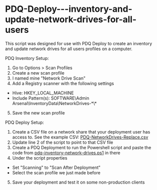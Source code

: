 # PDQ-Deploy---inventory-and-update-network-drives-for-all-users
This script was designed for use with PDQ Deploy to create an inventory and update network drives for all users profiles on a computer.


PDQ Inventory Setup:
1. Go to Options > Scan Profiles
2. Create a new scan profile
3. I named mine "Network Drive Scan"
4. Add a Registry scanner with the following settings
  * Hive: HKEY_LOCAL_MACHINE
  * Include Pattern(s): SOFTWARE\Admin Arsenal\InventoryData\NetworkDrives-\*\\\*
5. Save the new scan profile

PDQ Deploy Setup:
1) Create a CSV file on a network share that your deployment user has access to. See the example CSV: [PDQ-NetworkDrives-Replace.csv](../master/PDQ-NetworkDrives-Replace.csv%20-%20example)
2) Update line 2 of the script to point to that CSV file
3) Create a PDQ Deployment to run the Powershell script and paste the code from [pdq-inventory-network-drives.ps1](../master/pdq-inventory-network-drives.ps1) in there
4) Under the script properties 
  * Set "Scanning" to "Scan After Deployment"
  * Select the scan profile we just made before
5) Save your deployment and test it on some non-production clients
